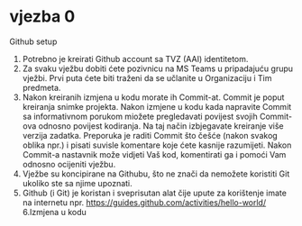# vjezba 0
Github setup

1. Potrebno je kreirati Github account sa TVZ (AAI) identitetom.
2. Za svaku vježbu dobiti ćete pozivnicu na MS Teams u pripadajuću grupu vježbi. Prvi puta ćete biti traženi da se učlanite u Organizaciju i Tim predmeta.
3. Nakon kreiranih izmjena u kodu morate ih Commit-at. Commit je poput kreiranja snimke projekta. Nakon izmjene u kodu kada napravite Commit sa informativnom porukom miožete pregledavati povijest svojih Commit-ova odnosno povijest kodiranja. Na taj način izbjegavate kreiranje više verzija zadatka. Preporuka je raditi Commit što češće (nakon svakog oblika npr.) i pisati suvisle komentare koje ćete kasnije razumijeti. Nakon Commit-a nastavnik može vidjeti Vaš kod, komentirati ga i pomoći Vam odnosno ocijeniti vježbu.
4. Vježbe su koncipirane na Githubu, što ne znači da nemožete koristiti Git ukoliko ste sa njime upoznati.
5. Github (i Git) je koristan i sveprisutan alat čije upute za korištenje imate na internetu npr. https://guides.github.com/activities/hello-world/
6.Izmjena u kodu
